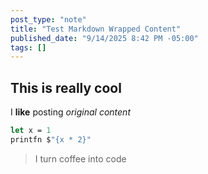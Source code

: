 ```yaml
---
post_type: "note"
title: "Test Markdown Wrapped Content"
published_date: "9/14/2025 8:42 PM -05:00"
tags: []
---
```


## This is really cool

I **like** posting *original content*

```fsharp
let x = 1
printfn $"{x * 2}"
```

> I turn coffee into code
